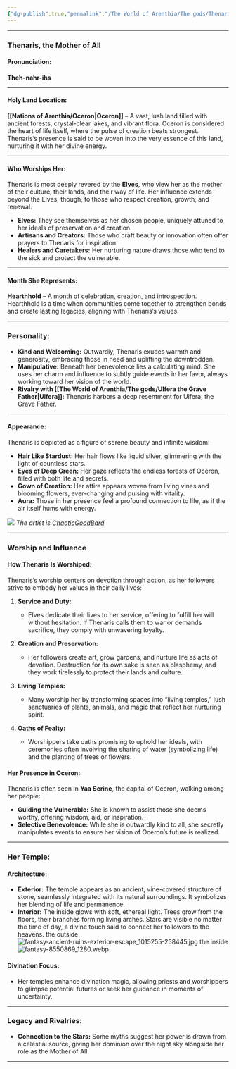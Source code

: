 ```yaml
---
{"dg-publish":true,"permalink":"/The World of Arenthia/The gods/Thenaris The Mother of All/","tags":["Thenaris","Diety","Life"]}
---
```



---

### **Thenaris, the Mother of All**

#### **Pronunciation:**

**Theh-nahr-ihs**

---

#### **Holy Land Location:**

**[[Nations of Arenthia/Oceron\|Oceron]]** – A vast, lush land filled with ancient forests, crystal-clear lakes, and vibrant flora. Oceron is considered the heart of life itself, where the pulse of creation beats strongest. Thenaris’s presence is said to be woven into the very essence of this land, nurturing it with her divine energy.

---

#### **Who Worships Her:**

Thenaris is most deeply revered by the **Elves**, who view her as the mother of their culture, their lands, and their way of life. Her influence extends beyond the Elves, though, to those who respect creation, growth, and renewal.

- **Elves:** They see themselves as her chosen people, uniquely attuned to her ideals of preservation and creation.
- **Artisans and Creators:** Those who craft beauty or innovation often offer prayers to Thenaris for inspiration.
- **Healers and Caretakers:** Her nurturing nature draws those who tend to the sick and protect the vulnerable.

---

#### **Month She Represents:**

**Hearthhold** – A month of celebration, creation, and introspection. Hearthhold is a time when communities come together to strengthen bonds and create lasting legacies, aligning with Thenaris’s values.

---

### **Personality:**

- **Kind and Welcoming:** Outwardly, Thenaris exudes warmth and generosity, embracing those in need and uplifting the downtrodden.
- **Manipulative:** Beneath her benevolence lies a calculating mind. She uses her charm and influence to subtly guide events in her favor, always working toward her vision of the world.
- **Rivalry with [[The World of Arenthia/The gods/Ulfera the Grave Father\|Ulfera]]:** Thenaris harbors a deep resentment for Ulfera, the Grave Father.

---

#### **Appearance:**

Thenaris is depicted as a figure of serene beauty and infinite wisdom:

- **Hair Like Stardust:** Her hair flows like liquid silver, glimmering with the light of countless stars.
- **Eyes of Deep Green:** Her gaze reflects the endless forests of Oceron, filled with both life and secrets.
- **Gown of Creation:** Her attire appears woven from living vines and blooming flowers, ever-changing and pulsing with vitality.
- **Aura:** Those in her presence feel a profound connection to life, as if the air itself hums with energy.

![](https://images-wixmp-ed30a86b8c4ca887773594c2.wixmp.com/f/15fd3a51-2d48-4878-bc48-43da7b000aea/dfm13zs-4cadcf64-c7f4-4a36-a097-56674387424f.jpg?token=eyJ0eXAiOiJKV1QiLCJhbGciOiJIUzI1NiJ9.eyJzdWIiOiJ1cm46YXBwOjdlMGQxODg5ODIyNjQzNzNhNWYwZDQxNWVhMGQyNmUwIiwiaXNzIjoidXJuOmFwcDo3ZTBkMTg4OTgyMjY0MzczYTVmMGQ0MTVlYTBkMjZlMCIsIm9iaiI6W1t7InBhdGgiOiJcL2ZcLzE1ZmQzYTUxLTJkNDgtNDg3OC1iYzQ4LTQzZGE3YjAwMGFlYVwvZGZtMTN6cy00Y2FkY2Y2NC1jN2Y0LTRhMzYtYTA5Ny01NjY3NDM4NzQyNGYuanBnIn1dXSwiYXVkIjpbInVybjpzZXJ2aWNlOmZpbGUuZG93bmxvYWQiXX0.iRzr5SjKQReW1ZxBfVirhwUyNsx-zpnhD068fPWNodI)
*The artist is [ChaoticGoodBard](https://www.deviantart.com/chaoticgoodbard/gallery)*

---

### **Worship and Influence**

#### **How Thenaris Is Worshiped:**

Thenaris’s worship centers on devotion through action, as her followers strive to embody her values in their daily lives:

1. **Service and Duty:**
    
    - Elves dedicate their lives to her service, offering to fulfill her will without hesitation. If Thenaris calls them to war or demands sacrifice, they comply with unwavering loyalty.
2. **Creation and Preservation:**
    
    - Her followers create art, grow gardens, and nurture life as acts of devotion. Destruction for its own sake is seen as blasphemy, and they work tirelessly to protect their lands and culture.
3. **Living Temples:**
    
    - Many worship her by transforming spaces into “living temples,” lush sanctuaries of plants, animals, and magic that reflect her nurturing spirit.
4. **Oaths of Fealty:**
    
    - Worshippers take oaths promising to uphold her ideals, with ceremonies often involving the sharing of water (symbolizing life) and the planting of trees or flowers.

#### **Her Presence in Oceron:**

Thenaris is often seen in **Yaa Serine**, the capital of Oceron, walking among her people:

- **Guiding the Vulnerable:** She is known to assist those she deems worthy, offering wisdom, aid, or inspiration.
- **Selective Benevolence:** While she is outwardly kind to all, she secretly manipulates events to ensure her vision of Oceron’s future is realized.

---

### **Her Temple:**

#### **Architecture:**

- **Exterior:** The temple appears as an ancient, vine-covered structure of stone, seamlessly integrated with its natural surroundings. It symbolizes her blending of life and permanence.
- **Interior:** The inside glows with soft, ethereal light. Trees grow from the floors, their branches forming living arches. Stars are visible no matter the time of day, a divine touch said to connect her followers to the heavens.
the outside
![fantasy-ancient-ruins-exterior-escape_1015255-258445.jpg](/img/user/Images/fantasy-ancient-ruins-exterior-escape_1015255-258445.jpg)
the inside 
![fantasy-8550869_1280.webp](/img/user/Images/fantasy-8550869_1280.webp)

#### **Divination Focus:**

- Her temples enhance divination magic, allowing priests and worshippers to glimpse potential futures or seek her guidance in moments of uncertainty.

---

### **Legacy and Rivalries:**

- **Connection to the Stars:** Some myths suggest her power is drawn from a celestial source, giving her dominion over the night sky alongside her role as the Mother of All.

---
